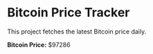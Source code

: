 # Bitcoin Price Tracker

This project fetches the latest Bitcoin price daily.

**Bitcoin Price:** $97286
